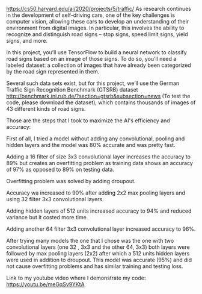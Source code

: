 https://cs50.harvard.edu/ai/2020/projects/5/traffic/
As research continues in the development of self-driving cars, one of the key challenges is computer vision, allowing these cars to develop an understanding of their environment from digital images. In particular, this involves the ability to recognize and distinguish road signs – stop signs, speed limit signs, yield signs, and more.

In this project, you’ll use TensorFlow to build a neural network to classify road signs based on an image of those signs. To do so, you’ll need a labeled dataset: a collection of images that have already been categorized by the road sign represented in them.

Several such data sets exist, but for this project, we’ll use the German Traffic Sign Recognition Benchmark (GTSRB) dataset http://benchmark.ini.rub.de/?section=gtsrb&subsection=news (To test the code, please download the dataset), which contains thousands of images of 43 different kinds of road signs.

Those are the steps that I took to maximize the AI's efficiency and accuracy:

First of all, I tried a model without adding any convolutional, pooling and hidden layers and the model was 80% accurate and was pretty fast. 

Adding a 16 filter of size 3x3 convolutional layer increases the accuracy to 89% but creates an overfitting problem as training data shows an accuracy of 97% as opposed to 89% on testing data.

Overfitting problem was solved by adding droupout.

Accuracy wa increased to 90% after adding 2x2 max pooling layers and using 32 filter 3x3 convolutional layers.

Adding hidden layers of 512 units increased accuracy to 94% and reduced variance but it costed more time.

Adding another 64 filter 3x3 convolutional layer increased accuracy to 96%.

After trying many models the one that I chose was the one with two convolutional layers (one 32 , 3x3 and the other 64, 3x3) both layers were followed by max pooling layers (2x2) after which a 512 units hidden layers were used in addition to droupout. This model was accurate (95%) and did not cause overfitting problems and has similar training and testing loss.

Link to my youtube video where I demonstrate my code:
https://youtu.be/meGqSv9YKtA

